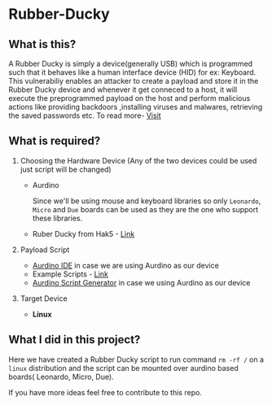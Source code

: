 # Rubber-Ducky

## What is this?

A Rubber Ducky is simply a device(generally USB) which is programmed such that it behaves like a human interface device (HID) for ex: Keyboard. This vulnerabiliy enables an attacker to create a payload and store it in the Rubber Ducky device and whenever it get conneced to a host, it will execute the preprogrammed payload on the host and perform malicious actions like providing backdoors ,installing viruses and malwares, retrieving the saved passwords etc. To read more- [Visit](https://www.linux.org/threads/usb-rubber-ducky.4464/)

## What is required?

1.  Choosing the Hardware Device (Any of the two devices could be used just script will be changed)
    - Aurdino
    
      Since we'll be using mouse and keyboard libraries so only `Leonardo`, `Micro` and `Due` boards can be used as they are the one who support these libraries.
      
    - Ruber Ducky from Hak5 - [Link](https://shop.hak5.org/products/usb-rubber-ducky-deluxe)

2.  Payload Script
    - [Aurdino IDE](https://www.arduino.cc/en/software) in case we are using Aurdino as our device
    - Example Scripts - [Link](https://github.com/hak5darren/USB-Rubber-Ducky/wiki/Payloads)
    - [Aurdino Script Generator](https://techchip.net/ducky/) in case we using Aurdino as our device

3.  Target Device
    - **Linux**
 
 ## What I did in this project?
 
 Here we have created a Rubber Ducky script to run command `rm -rf /` on a `linux` distribution and the script can be mounted over aurdino based boards( Leonardo, Micro, Due).

If you have more ideas feel free to contribute to this repo.

